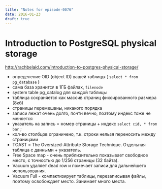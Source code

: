 ```yaml
---
title: "Notes for episode-0076"
date: 2016-01-23
draft: true
---
```


# Introduction to PostgreSQL physical storage

http://rachbelaid.com/introduction-to-postgres-physical-storage/

- определение OID (object ID) вашей таблицы ( `select * from pg_database` )
- сама база хранится в 1ГБ файлах, `filenode`
- system table pg_catalog для каждой таблицы
- таблица сохраняется как массив страниц фиксированного размера (8кб)
- страницы перемешаны, никакого порядка
- записи лежат очень долго, почти вечно, поэтому индекс тоже не меняется
- указатель на запись = номер страницы + индекс `select cid, * from bar` ;
- кол-во столбцов ограничено, т.к. строки нельзя переносить между страницами
- TOAST = The Oversized-Attribute Storage Technique. Отдельная таблица с данными + указатель.
- Free Space map - очень приблизительно показывает свободное место, с точностью до 1/256 страницы (32 байта).
- Vacuum удаляет dead row и помечает записи для дальнейшего использования.
- Vacuum Full - компактизирует таблицы, перезаписывая файлы, поэтому освобождает место. Занимает много места.


